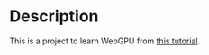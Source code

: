 # Description
This is a project to learn WebGPU from [this tutorial](https://webgpufundamentals.org/).
